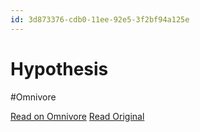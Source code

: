 ```yaml
---
id: 3d873376-cdb0-11ee-92e5-3f2bf94a125e
---
```


# Hypothesis
#Omnivore

[Read on Omnivore](https://omnivore.app/me/hypothesis-18db7dd07b0)
[Read Original](https://hypothes.is/a/sJpi3M2tEe6ihB_gAdAMfg)

